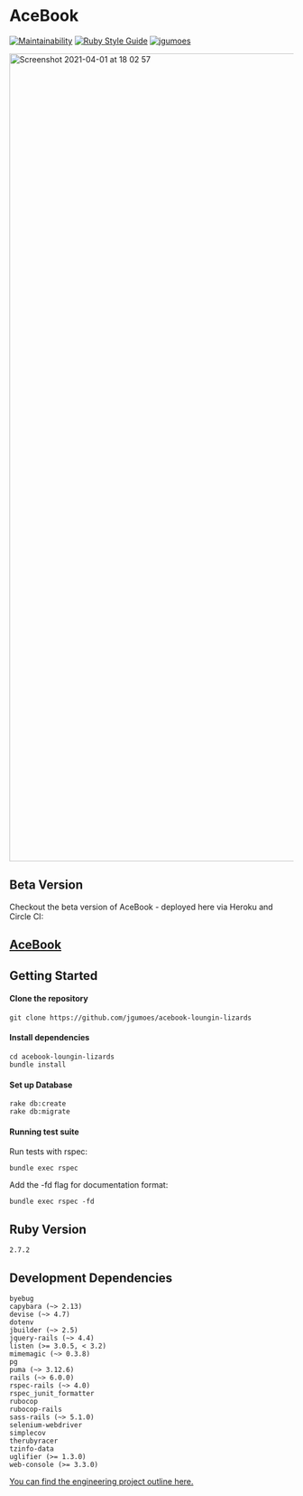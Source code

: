 # AceBook
[![Maintainability](https://api.codeclimate.com/v1/badges/394792d5ea375ab45585/maintainability)](https://codeclimate.com/github/jgumoes/acebook-loungin-lizards/maintainability)
[![Ruby Style Guide](https://img.shields.io/badge/code_style-rubocop-brightgreen.svg)](https://github.com/rubocop/rubocop) [![jgumoes](https://circleci.com/gh/jgumoes/acebook-loungin-lizards.svg?style=shield)](https://app.circleci.com/pipelines/github/jgumoes/acebook-loungin-lizards)

<img width="1430" alt="Screenshot 2021-04-01 at 18 02 57" src="https://user-images.githubusercontent.com/75075773/113328682-8d0cfe00-9314-11eb-9dc3-656053784a7a.png">


## Beta Version

Checkout the beta version of AceBook - deployed here via Heroku and Circle CI:

[AceBook](https://aqueous-thicket-94433.herokuapp.com/)
-------------------------------------------------------

## Getting Started

#### Clone the repository

```shell
git clone https://github.com/jgumoes/acebook-loungin-lizards
```

#### Install dependencies

```shell
cd acebook-loungin-lizards
bundle install
```

#### Set up Database

```
rake db:create
rake db:migrate
```

#### Running test suite

Run tests with rspec:

```shell
bundle exec rspec
```

Add the -fd flag for documentation format:
```shell
bundle exec rspec -fd
```

## Ruby Version

`2.7.2`

## Development Dependencies

```
byebug
capybara (~> 2.13)
devise (~> 4.7)
dotenv
jbuilder (~> 2.5)
jquery-rails (~> 4.4)
listen (>= 3.0.5, < 3.2)
mimemagic (~> 0.3.8)
pg
puma (~> 3.12.6)
rails (~> 6.0.0)
rspec-rails (~> 4.0)
rspec_junit_formatter
rubocop
rubocop-rails
sass-rails (~> 5.1.0)
selenium-webdriver
simplecov
therubyracer
tzinfo-data
uglifier (>= 1.3.0)
web-console (>= 3.3.0)
```

[You can find the engineering project outline here.](https://github.com/makersacademy/course/tree/master/engineering_projects/rails)
